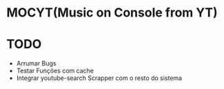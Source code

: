 # MOCYT(Music on Console from YT)
# TODO
  * Arrumar Bugs
  * Testar Funções com cache
  * Integrar youtube-search Scrapper com o resto do sistema   
